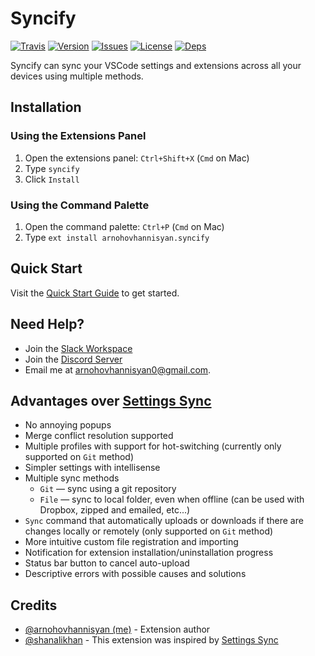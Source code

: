 # Syncify

[![Travis][badge-img:travis]][badge-link:travis]
[![Version][badge-img:version]][badge-link:version]
[![Issues][badge-img:issues]][badge-link:issues]
[![License][badge-img:license]][badge-link:license]
[![Deps][badge-img:deps]][badge-link:deps]

Syncify can sync your VSCode settings and extensions across all your devices using multiple methods.

## Installation

### Using the Extensions Panel

1. Open the extensions panel: `Ctrl+Shift+X` (`Cmd` on Mac)
2. Type `syncify`
3. Click `Install`

### Using the Command Palette

1. Open the command palette: `Ctrl+P` (`Cmd` on Mac)
2. Type `ext install arnohovhannisyan.syncify`

## Quick Start

Visit the [Quick Start Guide][link:quickstart] to get started.

## Need Help?

- Join the [Slack Workspace][link:slack]
- Join the [Discord Server][link:discord]
- Email me at arnohovhannisyan0@gmail.com.

## Advantages over [Settings Sync][link:settings-sync]

- No annoying popups
- Merge conflict resolution supported
- Multiple profiles with support for hot-switching (currently only supported on `Git` method)
- Simpler settings with intellisense
- Multiple sync methods
  - `Git` — sync using a git repository
  - `File` — sync to local folder, even when offline (can be used with Dropbox, zipped and emailed, etc...)
- `Sync` command that automatically uploads or downloads if there are changes locally or remotely (only supported on `Git` method)
- More intuitive custom file registration and importing
- Notification for extension installation/uninstallation progress
- Status bar button to cancel auto-upload
- Descriptive errors with possible causes and solutions

## Credits

- [@arnohovhannisyan (me)][link:me] - Extension author
- [@shanalikhan][link:shanalikhan] - This extension was inspired by [Settings Sync][link:settings-sync]

<!-- Link References -->

[link:shanalikhan]: https://github.com/shanalikhan
[link:me]: https://github.com/arnohovhannisyan
[link:quickstart]: https://github.com/arnohovhannisyan/vscode-syncify/wiki/Quick-Start
[link:settings-sync]: https://github.com/shanalikhan/code-settings-sync
[link:slack]: https://join.slack.com/t/vscode-syncify/shared_invite/enQtNzc5MjYyMjYyNzEwLWQ5MGMxNDljZjk5NmYwNWZlYTBmYjk0MjliNjgyYWRkM2NiYjU2YjExY2RmODg2MGIyZTUwY2YzYWM2YThjMmM
[link:discord]: https://discord.gg/DwFKj57

<!-- Badge References -->

[badge-img:travis]: https://img.shields.io/travis/com/arnohovhannisyan/vscode-syncify
[badge-img:version]: https://vsmarketplacebadge.apphb.com/version/arnohovhannisyan.syncify.svg
[badge-img:issues]: https://img.shields.io/github/issues/arnohovhannisyan/vscode-syncify.svg
[badge-img:license]: https://img.shields.io/github/license/arnohovhannisyan/vscode-syncify
[badge-img:deps]: https://img.shields.io/david/arnohovhannisyan/vscode-syncify
[badge-link:travis]: https://travis-ci.com/arnohovhannisyan/vscode-syncify
[badge-link:version]: https://marketplace.visualstudio.com/items?itemName=arnohovhannisyan.syncify
[badge-link:issues]: https://github.com/arnohovhannisyan/vscode-syncify/issues
[badge-link:license]: https://github.com/arnohovhannisyan/vscode-syncify/blob/master/LICENSE
[badge-link:deps]: https://david-dm.org/arnohovhannisyan/vscode-syncify
